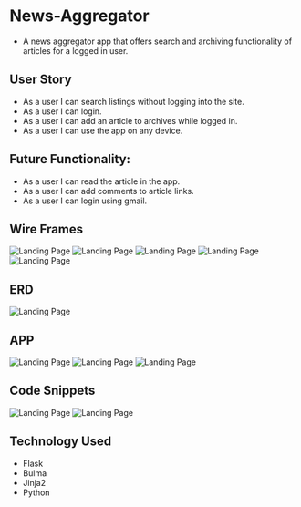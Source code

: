# News-Aggregator
* A news aggregator app that offers search and archiving functionality of articles for a logged in user.
## User Story
* As a user I can search listings without logging into the site.
* As a user I can login.
* As a user I can add an article to archives while logged in.
* As a user I can use the app on any device.

## Future Functionality:
* As a user I can read the article in the app.
* As a user I can add comments to article links.
* As a user I can login using gmail.

## Wire Frames
![Landing Page](project/static/NewsAggregator.png)
![Landing Page](project/static/NewsAggregator1.png)
![Landing Page](project/static/NewsAggregator2.png)
![Landing Page](project/static/NewsAggregator3.png)
![Landing Page](project/static/NewsAggregator4.png)
## ERD
![Landing Page](project/static/ERD.png)
## APP
![Landing Page](project/static/NA1.png)
![Landing Page](project/static/NA2.png)
![Landing Page](project/static/NA3.png)

## Code Snippets
![Landing Page](project/static/code1.png)
![Landing Page](project/static/code2.png)

## Technology Used
* Flask
* Bulma
* Jinja2
* Python